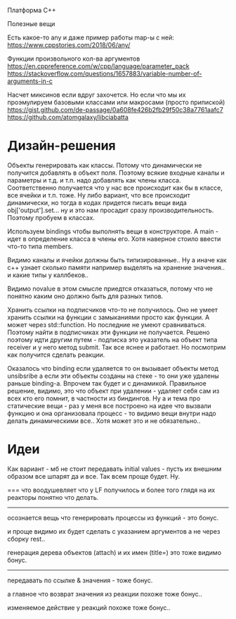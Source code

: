 Платформа C++

Полезные вещи

Есть какое-то any и даже пример работы map-ы с ней:
https://www.cppstories.com/2018/06/any/

Функции произвольного кол-ва аргументов
https://en.cppreference.com/w/cpp/language/parameter_pack
https://stackoverflow.com/questions/1657883/variable-number-of-arguments-in-c

Насчет миксинов если вдруг захочется. Но если что мы их проэмулируем
базовыми классами или макросами (просто припиской)
https://gist.github.com/de-passage/0a608fe426b2fb29f50c38a7761aafc7
https://github.com/atomgalaxy/libciabatta

Дизайн-решения
==============

Объекты генерировать как классы. Потому что динамически не получится добавлять
в объект поля. Поэтому всякие входные каналы и параметры и т.д. и т.п. 
надо добавлять как члены класса.
Соответственно получается что у нас все происходит как бы в классе,
все ячейки и т.п. тоже.
Ну либо вариант, что все происходит динамически, но тогда в кодах придется
писать вещи вида obj['output'].set... ну и это нам просадит сразу
производительность. Поэтому пробуем в классах.

Используем bindings чтобы выполнять вещи в конструкторе. А main - идет 
в определение класса в члены его. Хотя наверное стоило ввести что-то типа members.

Видимо каналы и ячейки должны быть типизированные.. Ну а иначе как с++ узнает
сколько памяти например выделять на хранение значения.. и какие типы у каллбеков..

Видимо novalue в этом смысле приедтся отказаться, потому что не понятно каким
оно должно быть для разных типов.

Хранить ссылки на подписчиков что-то не получилось. Оно не умеет хранить ссылки на функции с замыканиями
просто как функции. А может через std::function. Но последние не умеют сравниваться.
Поэтому найти в подписчиках эти функции не получается.
Решено поэтому идти другим путем - подписка это указатель на объект типа receiver и у него метод submit.
Так все яснее и работает. Но посмотрим как получится сделать реакции.

Оказалось что binding если удаляется то он вызывает объекты метод unsibsribe а если эти объекты
созданы на стеке - то они уже удалены раньше binding-а. Впрочем так будет и с динамикой.
Правильное решение, видимо, это что объект при удалении - удаляет себя сам из всех кто его помнит,
в частности из биндингов.
Ну а и тема про статические вещи - раз у меня все построено на идее что вызвали функцию и она
организовала процесс - то видимо вещи внутри надо делать динамическими все..
Хотя может это и не обязательно..

Идеи
====
Как вариант - мб не стоит передавать initial values - пусть их внешним образом
все шпарят да и все. Так всем проще будет. Ну.

===
что воодушевляет что у LF получилось и более того глядя на их реакторы
понятно что делать.

----
осознается вещь что генерировать процессы из функций - это бонус.

и проще видимо их будет сделать с указанием аргументов а не через сборку rest..

генерация дерева объектов (attach) и их имен (title=) это тоже видимо бонус.

---
передавать по ссылке & значения - тоже бонус.

а главное что возврат значения из реакции похоже тоже бонус..

изменяемое действие у реакций похоже тоже бонус..